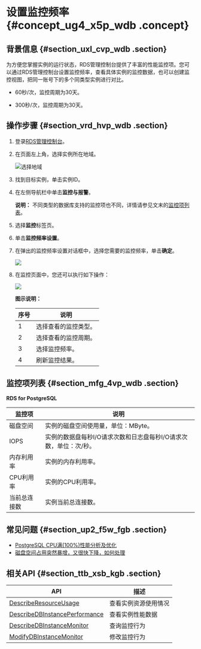 # 设置监控频率 {#concept_ug4_x5p_wdb .concept}

## 背景信息 {#section_uxl_cvp_wdb .section}

为方便您掌握实例的运行状态，RDS管理控制台提供了丰富的性能监控项。您可以通过RDS管理控制台设置监控频率，查看具体实例的监控数据，也可以创建监控视图，把同一账号下的多个同类型实例进行对比。

-   60秒/次，监控周期为30天。

-   300秒/次，监控周期为30天。


## 操作步骤 {#section_vrd_hvp_wdb .section}

1.  登录[RDS管理控制台](https://rds.console.aliyun.com/)。
2.  在页面左上角，选择实例所在地域。

    ![选择地域](http://static-aliyun-doc.oss-cn-hangzhou.aliyuncs.com/assets/img/7814/154728088736543_zh-CN.png)

3.  找到目标实例，单击实例ID。
4.  在左侧导航栏中单击**监控与报警**。

    **说明：** 不同类型的数据库支持的监控项也不同，详情请参见文末的[监控项列表](#)。

5.  选择**监控**标签页。
6.  单击**监控频率设置**。
7.  在弹出的监控频率设置对话框中，选择您需要的监控频率，单击**确定**。

    ![](http://static-aliyun-doc.oss-cn-hangzhou.aliyuncs.com/assets/img/41593/154728088721640_zh-CN.png)

8.  在监控页面中，您还可以执行如下操作：

    ![](http://static-aliyun-doc.oss-cn-hangzhou.aliyuncs.com/assets/img/62095/154728088731624_zh-CN.png)

    **图示说明：**

    |序号|说明|
    |--|--|
    |1|选择查看的监控类型。|
    |2|选择查看的监控周期。|
    |3|选择监控频率。|
    |4|刷新监控结果。|


## 监控项列表 {#section_mfg_4vp_wdb .section}

**RDS for PostgreSQL**

|监控项|说明|
|---|--|
|磁盘空间|实例的磁盘空间使用量，单位：MByte。|
|IOPS|实例的数据盘每秒I/O请求次数和日志盘每秒I/O请求次数，单位：次/秒。|
|内存利用率|实例的内存利用率。|
|CPU利用率|实例的CPU利用率。|
|当前总连接数|实例当前总连接数。|

## 常见问题 {#section_up2_f5w_fgb .section}

-   [PostgreSQL CPU满\(100%\)性能分析及优化](https://help.aliyun.com/knowledge_detail/43562.html)
-   [磁盘空间占用突然暴增，又很快下降，如何处理](https://help.aliyun.com/knowledge_detail/44482.html)

## 相关API {#section_ttb_xsb_kgb .section}

|API|描述|
|---|--|
|[DescribeResourceUsage](../cn.zh-CN/API参考/监控管理/DescribeResourceUsage.md#)|查看实例资源使用情况|
|[DescribeDBInstancePerformance](../cn.zh-CN/API参考/监控管理/DescribeDBInstancePerformance.md#)|查看实例性能数据|
|[DescribeDBInstanceMonitor](../cn.zh-CN/API参考/监控管理/DescribeDBInstanceMonitor.md#)|查询监控行为|
|[ModifyDBInstanceMonitor](../cn.zh-CN/API参考/监控管理/ModifyDBInstanceMonitor.md#)|修改监控行为|

